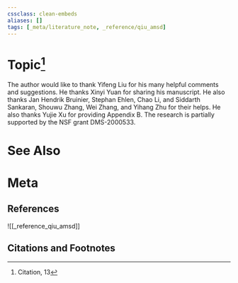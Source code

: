```yaml
---
cssclass: clean-embeds
aliases: []
tags: [_meta/literature_note, _reference/qiu_amsd]
---
```

# Topic[^1]

The author would like to thank  Yifeng Liu for his many  helpful comments and suggestions. 
He thanks  Xinyi Yuan for sharing his manuscript. 
He also thanks   Jan Hendrik Bruinier, Stephan Ehlen, 
 Chao Li, and Siddarth Sankaran,  Shouwu Zhang,  Wei Zhang, and Yihang Zhu for  their helps.
 He also thanks   Yujie Xu for  providing Appendix B.
 The research   is partially supported by the NSF grant DMS-2000533.


 

   

# See Also

# Meta
## References
![[_reference_qiu_amsd]]


## Citations and Footnotes
[^1]: Citation, 13